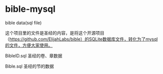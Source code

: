 # bible-mysql
bible data(sql file)

这个项目里的文件是圣经的内容，是将这个开源项目（https://github.com/ElijahLabs/bible）的SQLite数据库文件，转化为了mysql的文件，方便大家使用。

BibleID.sql 圣经的卷、章数据

Bible.sql 圣经的节的数据
